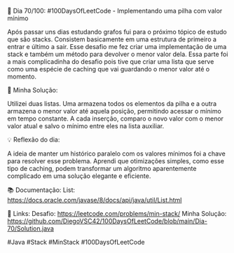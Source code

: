🚀 Dia 70/100: #100DaysOfLeetCode - Implementando uma pilha com valor mínimo

Após passar uns dias estudando grafos fui para o próximo tópico de estudo que são stacks. Consistem basicamente em uma estrutura de primeiro a entrar e último a sair. Esse desafio me fez criar uma implementação de uma stack e também um método para devolver o menor valor dela. Essa parte foi a mais complicadinha do desafio pois tive que criar uma lista que serve como uma espécie de caching que vai guardando o menor valor até o momento.

🌟 Minha Solução:

Utilizei duas listas. Uma armazena todos os elementos da pilha e a outra armazena o menor valor até aquela posição, permitindo acessar o mínimo em tempo constante. A cada inserção, comparo o novo valor com o menor valor atual e salvo o mínimo entre eles na lista auxiliar.

💡 Reflexão do dia:

A ideia de manter um histórico paralelo com os valores mínimos foi a chave para resolver esse problema. Aprendi que otimizações simples, como esse tipo de caching, podem transformar um algoritmo aparentemente complicado em uma solução elegante e eficiente.

📚 Documentação:
List: https://docs.oracle.com/javase/8/docs/api/java/util/List.html

📌 Links:
Desafio: https://leetcode.com/problems/min-stack/
Minha Solução: https://github.com/DiegoVSC42/100DaysOfLeetCode/blob/main/Dia-70/Solution.java

#Java #Stack #MinStack #100DaysOfLeetCode
